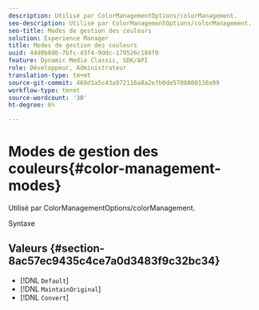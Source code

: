 ```yaml
---
description: Utilisé par ColorManagementOptions/colorManagement.
seo-description: Utilisé par ColorManagementOptions/colorManagement.
seo-title: Modes de gestion des couleurs
solution: Experience Manager
title: Modes de gestion des couleurs
uuid: 44d0b8d6-7bfc-43f4-9ddc-179526c180f0
feature: Dynamic Media Classic, SDK/API
role: Développeur, Administrateur
translation-type: tm+mt
source-git-commit: 469d1a5c43a972116a8a2efb0de5708800130a99
workflow-type: tm+mt
source-wordcount: '30'
ht-degree: 6%

---
```



# Modes de gestion des couleurs{#color-management-modes}

Utilisé par ColorManagementOptions/colorManagement.

Syntaxe

## Valeurs {#section-8ac57ec9435c4ce7a0d3483f9c32bc34}

* [!DNL `Default`]
* [!DNL `MaintainOriginal`]
* [!DNL `Convert`]

